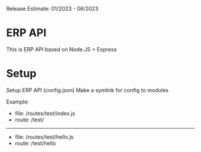 Release Estimate: 01/2023 - 06/2023
# ERP API
This is ERP API based on Node.JS + Express

# Setup
Setup ERP API (config.json)
Make a symlink for config to modules

Example:
* file: /routes/test/index.js
* route: /test/
---
* file: /routes/test/hello.js
* route: /test/hello
